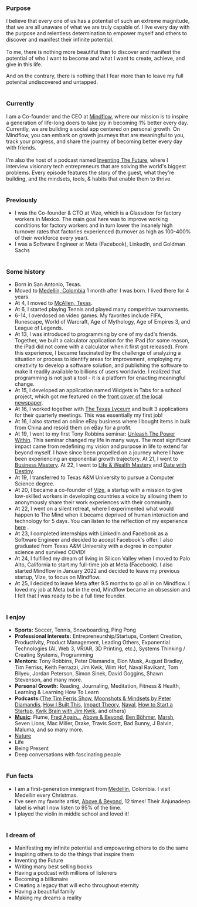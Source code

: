### **Purpose**

I believe that every one of us has a potential of such an extreme magnitude, that we are all unaware of what we are truly capable of. I live every day with the purpose and relentless determination to empower myself and others to discover and manifest their infinite potential.
<br />
<br />
To me, there is nothing more beautiful than to discover and manifest the potential of who I want to become and what I want to create, achieve, and give in this life.

And on the contrary, there is nothing that I fear more than to leave my full potenital undiscovered and untapped.
<br />
<br />

### **Currently**

I am a Co-founder and the CEO at [Mindflow](/mindflow), where our mission is to inspire a generation of life-long doers to take joy in becoming 1% better every day. Currently, we are building a social app centered on personal growth. On Mindflow, you can embark on growth journeys that are meaningful to you, track your progress, and share the journey of becoming better every day with friends.
<br />
<br />
I'm also the host of a podcast named [Inventing The Future](https://www.youtube.com/@inventing.the.future), where I interview visionary tech entrepreneurs that are solving the world's biggest problems. Every episode features the story of the guest, what they're building, and the mindsets, tools, & habits that enable them to thrive.
<br />
<br />

### **Previously**

- I was the Co-founder & CTO at Vize, which is a Glassdoor for factory workers in Mexico. The main goal here was to improve working conditions for factory workers and in turn lower the insanely high turnover rates that factories experienced (turnover as high as 100-400% of their workforce every year).
- I was a Software Engineer at Meta (Facebook), LinkedIn, and Goldman Sachs
  <br />
  <br />

### **Some history**

- Born in San Antonio, Texas.
- Moved to [Medellín, Colombia](https://cdn.kimkim.com/files/a/content_articles/featured_photos/1ad949c863a201daf8589433b4b4f53dcea9bacb/big-2c865b81ba2b66d13bb814a304041332.jpg) 1 month after I was born. I lived there for 4 years.
- At 4, I moved to [McAllen, Texas](https://en.wikipedia.org/wiki/McAllen,_Texas).
- At 6, I started playing Tennis and played many competitive tournaments.
- 6-14, I overdosed on video games. My favorites include FIFA, Runescape, World of Warcraft, Age of Mythology, Age of Empires 3, and League of Legends.
- At 13, I was introduced to programming by one of my dad's friends. Together, we built a calculator application for the iPad (for some reason, the iPad did not come with a calculator when it first got released). From this experience, I became fascinated by the challenge of analyzing a situation or process to identify areas for improvement, employing my creativity to develop a software solution, and publishing the software to make it readily available to billions of users worldwide. I realized that programming is not just a tool - it is a platform for enacting meaningful change.
- At 15, I developed an application named Widgets in Tabs for a school project, which got me featured on the [front cover of the local newspaper](https://www.yourconroenews.com/neighborhood/moco/news/article/Teen-develops-iTunes-app-Widget-Tabs-9261552.php).
- At 16, I worked together with [The Texas Lyceum](https://www.texaslyceum.org/) and built 3 applications for their quarterly meetings. This was essentially my first job!
- At 16, I also started an online eBay business where I bought items in bulk from China and resold them on eBay for a profit.
- At 19, I went to my first Tony Robbins seminar: [Unleash The Power Within](https://www.tonyrobbins.com/events/unleash-the-power-within/). This seminar changed my life in many ways. The most significant impact came from redefining my vision and purpose in life to extend far beyond myself. I have since been propelled on a journey where I have been experiencing an exponential growth trajectory. At 21, I went to [Business Mastery](https://www.tonyrobbins.com/events/business-mastery/). At 22, I went to [Life & Wealth Mastery](https://www.tonyrobbins.com/events/life-wealth-mastery/) and [Date with Destiny](https://www.tonyrobbins.com/events/date-with-destiny/).
- At 19, I transferred to Texas A&M University to pursue a Computer Science degree.
- At 20, I became a co-founder of [Vize](https://incentivizinggood.com/), a startup with a mission to give low-skilled workers in developing countries a voice by allowing them to anonymously share their work experiences with their community.
- At 22, I went on a silent retreat, where I experimented what would happen to The Mind when it became deprived of human interaction and technology for 5 days. You can listen to the reflection of my experience [here](https://infinitemindspodcast.com/2020/04/30/2-silent-retreat-reflection-the-infinite-journey-of-discovering-your-true-self/) .
- At 23, I completed internships with LinkedIn and Facebook as a Software Engineer and decided to accept Facebook's offer. I also graduated from Texas A&M University with a degree in computer science and survived COVID!
- At 24, I fulfilled my dream of living in Silicon Valley when I moved to Palo Alto, California to start my full-time job at Meta (Facebook). I also started Mindflow in January 2022 and decided to leave my previous startup, Vize, to focus on Mindflow.
- At 25, I decided to leave Meta after 9.5 months to go all in on Mindflow. I loved my job at Meta but in the end, Mindflow became an obsession and I felt that I was ready to be a full time founder.
  <br />
  <br />

### **I enjoy**

- **Sports:** Soccer, Tennis, Snowboarding, Ping Pong
- **Professional Interests:** Entrepreneurship/Startups, Content Creation, Productivity, Product Management, Leading Others, Exponential Technologies (AI, Web 3, VR/AR, 3D Printing, etc.), Systems Thinking / Creating Systems, Programming
- **Mentors:** Tony Robbins, Peter Diamandis, Elon Musk, August Bradley, Tim Ferriss, Keith Ferrazzi, Jim Kwik, Wim Hof, Naval Ravikant, Tom Bilyeu, Jordan Peterson, Simon Sinek, David Goggins, Shawn Stevenson, and many more.
- **Personal Growth:** Reading, Journaling, Meditation, Fitness & Health, Learning & Learning How To Learn
- **Podcasts:**([The Tim Ferris Show](https://tim.blog/podcast/), [Moonshots & Mindsets by Peter Diamandis](https://radicallyhonestpodcast.com/), [How I Built This](https://www.npr.org/podcasts/510313/how-i-built-this), [Impact Theory](https://impacttheory.com/), [Naval](https://nav.al/), [How to Start a Startup](https://player.fm/series/how-to-start-a-startup), [Kwik Brain with Jim Kwik](https://podcasts.apple.com/us/podcast/kwik-brain-with-jim-kwik/id1208024744), and others)
- [**Music**](https://open.spotify.com/user/126161110?si=80ma-a3bSpexjCqJ75TW-w): Flume, [Fred Again..](https://www.youtube.com/watch?v=c0-hvjV2A5Y), [Above & Beyond](https://www.youtube.com/watch?v=MEzU1HvBo6Y), [Ben Böhmer](https://www.youtube.com/watch?v=RvRhUHTV_8k), [Marsh](https://www.youtube.com/watch?v=KZLntv8hkQM), Seven Lions, Mac Miller, Drake, Travis Scott, Bad Bunny, J Balvin, Maluma, and so many more.
- [Nature](https://www.youtube.com/watch?v=Y2SGfMcemaM)
- Life
- Being Present
- Deep conversations with fascinating people
  <br />
  <br />

### **Fun facts**

- I am a first-generation immigrant from [Medellín](https://en.wikipedia.org/wiki/Medell%C3%ADn), Colombia. I visit Medellín every Christmas.
- I've seen my favorite artist, [Above & Beyond](https://open.spotify.com/artist/10gzBoINW3cLJfZUka8Zoe?si=Nsrna9tfStS4kiFpQHkMuA), 12 times! Their Anjunadeep label is what I now listen to 95% of the time.
- I played the violin in middle school and loved it!
  <br />
  <br />

### **I dream of**

- Manifesting my infinite potential and empowering others to do the same
- Inspiring others to do the things that inspire them
- Inventing the Future
- Writing many best selling books
- Having a podcast with millions of listeners
- Becoming a billionaire
- Creating a legacy that will echo throughout eternity
- Having a beautiful family
- Making my dreams a reality
